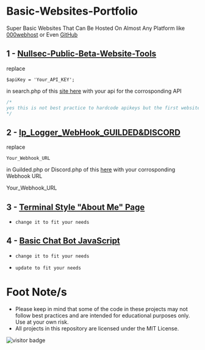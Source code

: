 # Basic-Websites-Portfolio
Super Basic Websites That Can Be Hosted On Almost Any Platform like [000webhost](https://www.000webhost.com) or Even [GitHub](https://github.com)

## 1 - [Nullsec-Public-Beta-Website-Tools](https://nst-dev.000webhostapp.com/betawebtools/index.html)

replace

```
$apiKey = 'Your_API_KEY';
```
in search.php of this [site here](https://github.com/SirCryptic/Basic-Websites-Portfolio/tree/main/Nullsec-Public-Beta-Website-Tools)  with your api for the corrosponding API

```php
/*
yes this is not best practice to hardcode apikeys but the first website with tools is just for basics and a example
*/
```

## 2 - [Ip_Logger_WebHook_GUILDED&DISCORD](https://github.com/SirCryptic/Basic-Websites-Portfolio/tree/main/Ip_Logger_WebHook_GUILDED%26DISCORD)

replace

```
Your_Webhook_URL
```
in Guilded.php or Discord.php of this [ here](https://github.com/SirCryptic/Basic-Websites-Portfolio/tree/main/Ip_Logger_WebHook_GUILDED%26DISCORD)  with your corrosponding Webhook URL

Your_Webhook_URL


## 3 - [Terminal Style "About Me" Page](https://sircryptic.github.io/Basic-Websites-Portfolio/Terminal%20Style%20About%20Page/index) 

- `change it to fit your needs`

## 4 - [Basic Chat Bot JavaScript](https://sircryptic.github.io/Basic-Websites-Portfolio/Simple-Chat-Bot-JS/index.html)

- `change it to fit your needs`

- `update to fit your needs`

# Foot Note/s
- Please keep in mind that some of the code in these projects may not follow best practices and are intended for educational purposes only. Use at your own risk.
- All projects in this repository are licensed under the MIT License.

![visitor badge](https://visitor-badge.glitch.me/badge?page_id=sircryptic.Basic-Websites-Portfolio&left_text=My%20Page%20Visitors)
